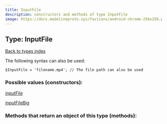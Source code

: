 ```yaml
---
title: InputFile
description: constructors and methods of type InputFile
image: https://docs.madelineproto.xyz/favicons/android-chrome-256x256.png
---
```

## Type: InputFile  
[Back to types index](index.md)



The following syntax can also be used:

```
$InputFile = 'filename.mp4'; // The file path can also be used
```


### Possible values (constructors):

[inputFile](../constructors/inputFile.md)  

[inputFileBig](../constructors/inputFileBig.md)  



### Methods that return an object of this type (methods):



